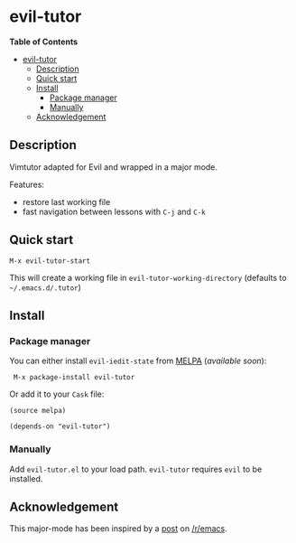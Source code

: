 # evil-tutor

<!-- markdown-toc start - Don't edit this section. Run M-x markdown-toc/generate-toc again -->
**Table of Contents**

- [evil-tutor](#evil-tutor)
    - [Description](#description)
    - [Quick start](#quick-start)
    - [Install](#install)
        - [Package manager](#package-manager)
        - [Manually](#manually)
    - [Acknowledgement](#acknowledgement)

<!-- markdown-toc end -->

## Description

Vimtutor adapted for Evil and wrapped in a major mode.

Features:
- restore last working file
- fast navigation between lessons with `C-j` and `C-k`

## Quick start

    M-x evil-tutor-start

This will create a working file in `evil-tutor-working-directory` (defaults
to `~/.emacs.d/.tutor`)

## Install

### Package manager

You can either install `evil-iedit-state` from [MELPA][] (_available soon_):

```
 M-x package-install evil-tutor
```

Or add it to your `Cask` file:

```elisp
(source melpa)

(depends-on "evil-tutor")
```

### Manually

Add `evil-tutor.el` to your load path. `evil-tutor` requires `evil` to be
installed.

## Acknowledgement

This major-mode has been inspired by a [post][] on [/r/emacs][].

[MELPA]: http://melpa.org/
[/r/emacs]: http://www.reddit.com/r/emacs/
[post]: http://redd.it/2r1g3d
